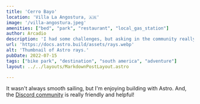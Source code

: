 ```yaml
---
title: 'Cerro Bayo'
location: 'Villa La Angostura, 🇦🇷'
image: '/villa-angostura.jpeg'
amenities: ["bed", "park", "restaurant", "local_gas_station"]
author: Arcadio
description: 'I had some challenges, but asking in the community really helped!'
url: 'https://docs.astro.build/assets/rays.webp'
alt: 'Thumbnail of Astro rays.'
pubDate: 2022-07-15
tags: ["bike park", "destination", "south america", "adventure"]
layout: ../../layouts/MarkdownPostLayout.astro

---
```

It wasn't always smooth sailing, but I'm enjoying building with Astro. And, the [Discord community](https://astro.build/chat) is really friendly and helpful!